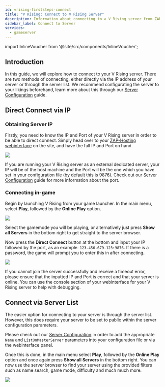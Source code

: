 ```yaml
---
id: vrising-firststeps-connect
title: "V Rising: Connect to V Rising Server"
description: Information about connecting to a V Rising server from ZAP-Hosting - ZAP-Hosting.com documentation
sidebar_label: Connect to Server
services:
  - gameserver
---
```


import InlineVoucher from '@site/src/components/InlineVoucher';

## Introduction

In this guide, we will explore how to connect to your V Rising server. There are two methods of connecting, either directly via the IP address of your server or through the server list. We recommend configurating the server to your likings beforehand, learn more about this through our [Server Configuration](vrising-configuration.md) guide.

<InlineVoucher />

## Direct Connect via IP

### Obtaining Server IP

Firstly, you need to know the IP and Port of your V Rising server in order to be able to direct connect. Simply head over to your [ZAP-Hosting webinterface](https://zap-hosting.com/en/customer/) on the site, and have the full IP and Port on hand.

![](https://screensaver01.zap-hosting.com/index.php/s/4L86LFeqL8o96kn/preview)

If you are running your V Rising server as an external dedicated server, your IP will be of the host machine and the Port will be the one which you have set in your configuration file (by default this is 9876). Check out our [Server Configuration](vrising-configuration.md) guide for more information about the port.

### Connecting in-game

Begin by launching V Rising from your game launcher. In the main menu, select **Play**, followed by the **Online Play** option.

![](https://screensaver01.zap-hosting.com/index.php/s/cJcnRAX2Wj7sogx/preview)

Select the gamemode you will be playing, or alternatively just press **Show all Servers** in the bottom right to get straight to the server browser. 

Now press the **Direct Connect** button at the bottom and input your IP followed by the port, as an example: `123.456.679.123:9876`. If there is a password, the game will prompt you to enter this in after connecting.

![](https://screensaver01.zap-hosting.com/index.php/s/tfroQDEgmr3p2D8/preview)

If you cannot join the server successfully and receive a timeout error, please ensure that the inputted IP and Port is correct and that your server is online. You can use the console section of your webinterface for your V Rising server to help with debugging.

## Connect via Server List

The easier option for connecting to your server is through the server list. However, this does require your server to be set to public within the server configuration parameters. 

Please check out our [Server Configuration](vrising-configuration.md) in order to add the appropriate `Name` and `ListOnMasterServer` parameters into your configuration file or via the webinterface panel.

Once this is done, in the main menu select **Play**, followed by the **Online Play** option and once again press **Show all Servers** in the bottom right. You can now use the server browser to find your server using the provided filters such as name search, game mode, difficulty and much much more.

![](https://screensaver01.zap-hosting.com/index.php/s/CGoZBkRsGTwkTQg/preview)